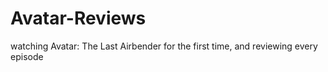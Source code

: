 # Avatar-Reviews
watching Avatar: The Last Airbender for the first time, and reviewing every episode
